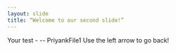 ```yaml
---
layout: slide
title: “Welcome to our second slide!”
---
```

Your test - -- PriyankFile1
Use the left arrow to go back!
